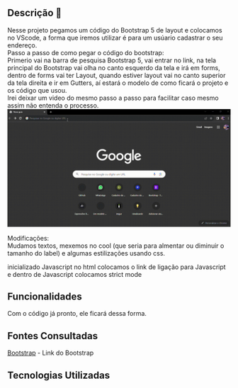 ## Descrição 📝
Nesse projeto pegamos um código do Bootstrap 5 de layout e colocamos no VScode, a forma que iremos utilizar é para um usúario cadastrar o seu endereço.  
Passo a passo de como pegar o código do bootstrap:  
Primerio vai na barra de pesquisa Bootstrap 5, vai entrar no link, na tela principal do Bootstrap vai olha no canto esquerdo da tela e irá em forms, dentro de forms vai ter Layout, quando estiver layout vai no canto superior da tela direita e ir em Gutters, aí estará o modelo de como ficará o projeto e os código que usou.  
Irei deixar um video do mesmo passo a passo para facilitar caso mesmo assim não entenda o processo.  
![image info](_img/video-demonstrativo.gif)   

Modificações:  
Mudamos textos, mexemos no cool (que seria para almentar ou diminuir o tamanho do label) e algumas estilizações usando css.

inicializado Javascript
no html colocamos o link de ligação para Javascript
e dentro de Javascript colocamos strict mode
## Funcionalidades 
Com o código já pronto, ele ficará dessa forma.

## Fontes Consultadas
[Bootstrap](https://getbootstrap.com/docs/5.0/getting-started/introduction/) - Link do Bootstrap  

## Tecnologias Utilizadas

